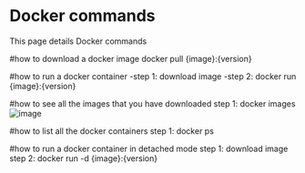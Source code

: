 # Docker commands 
This page details Docker commands

#how to download a docker image
docker pull {image}:{version}

#how to run a docker container
-step 1: download image
-step 2: docker run {image}:{version}


#how to see all the images that you have downloaded
step 1: docker images
![image](https://user-images.githubusercontent.com/126476257/230448748-326c288e-b658-4fb9-978b-a99410251d07.png)

#how to list all the docker containers
step 1: docker ps

#how to run a docker container in detached mode
step 1: download image
step 2: docker run -d {image}:{version}
